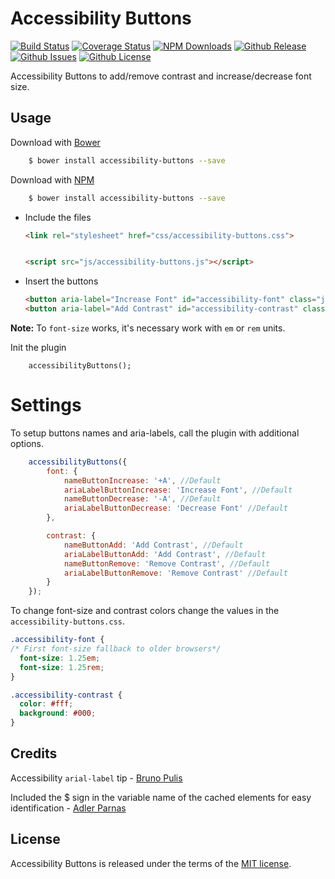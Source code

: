 # Accessibility Buttons

[![Build Status](https://travis-ci.org/tiagoporto/accessibility-buttons.svg)](https://travis-ci.org/tiagoporto/accessibility-buttons)
[![Coverage Status](https://img.shields.io/coveralls/tiagoporto/accessibility-buttons.svg)](https://coveralls.io/github/tiagoporto/accessibility-buttons)
[![NPM Downloads](https://img.shields.io/npm/dt/accessibility-buttons.svg)](https://www.npmjs.com/package/accessibility-buttons)
[![Github Release](https://img.shields.io/github/release/tiagoporto/accessibility-buttons.svg)](https://github.com/tiagoporto/accessibility-buttons/releases)
[![Github Issues](https://img.shields.io/github/issues/tiagoporto/accessibility-buttons.svg)](https://github.com/tiagoporto/accessibility-buttons/issues)
[![Github License](https://img.shields.io/github/license/tiagoporto/accessibility-buttons.svg)](https://raw.githubusercontent.com/tiagoporto/accessibility-buttons/master/LICENSE.md)

Accessibility Buttons to add/remove contrast and increase/decrease font size.


## Usage

Download with [Bower](http://bower.io/)

```sh
	$ bower install accessibility-buttons --save
```

Download with [NPM](https://www.npmjs.com/)

```sh
	$ bower install accessibility-buttons --save
```

* Include the files

	```html
	<link rel="stylesheet" href="css/accessibility-buttons.css">


	<script src="js/accessibility-buttons.js"></script>
	```


* Insert the buttons

	```html
	<button aria-label="Increase Font" id="accessibility-font" class="js-acessibility">+A</button>
	<button aria-label="Add Contrast" id="accessibility-contrast" class="js-acessibility">Add Contrast</button>
	```

**Note:** To `font-size` works, it's necessary work with `em` or `rem` units.


Init the plugin

```
	accessibilityButtons();
```

# Settings

To setup buttons names and aria-labels, call the plugin with additional options.

```javascript
	accessibilityButtons({
		font: {
			nameButtonIncrease: '+A', //Default
			ariaLabelButtonIncrease: 'Increase Font', //Default
			nameButtonDecrease: '-A', //Default
			ariaLabelButtonDecrease: 'Decrease Font' //Default
		},

		contrast: {
			nameButtonAdd: 'Add Contrast', //Default
			ariaLabelButtonAdd: 'Add Contrast', //Default
			nameButtonRemove: 'Remove Contrast', //Default
			ariaLabelButtonRemove: 'Remove Contrast' //Default
		}
	});
```

To change font-size and contrast colors change the values in the `accessibility-buttons.css`.

```css
.accessibility-font {
/* First font-size fallback to older browsers*/
  font-size: 1.25em;
  font-size: 1.25rem;
}

.accessibility-contrast {
  color: #fff;
  background: #000;
}
```


## Credits

Accessibility `arial-label` tip - [Bruno Pulis](https://github.com/brunopulis)

Included the $ sign in the variable name of the cached elements for easy identification  - [Adler Parnas](https://github.com/adlerparnas)

## License

Accessibility Buttons is released under the terms of the [MIT license](https://github.com/tiagoporto/accessibility-buttons/blob/master/LICENSE.md).

